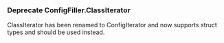### Deprecate ConfigFiller.ClassIterator

ClassIterator has been renamed to ConfigIterator and now supports struct types
and should be used instead.
